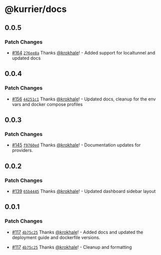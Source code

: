 # @kurrier/docs

## 0.0.5

### Patch Changes

- [#164](https://github.com/kurrier-org/kurrier/pull/164) [`276ee8a`](https://github.com/kurrier-org/kurrier/commit/276ee8a7dbb005894ff4e8cc9700eb58ae527a1e) Thanks [@krokhale](https://github.com/krokhale)! - Added support for localtunnel and updated docs

## 0.0.4

### Patch Changes

- [#156](https://github.com/kurrier-org/kurrier/pull/156) [`44251c1`](https://github.com/kurrier-org/kurrier/commit/44251c14542386fb46130c6acb76e51e74670054) Thanks [@krokhale](https://github.com/krokhale)! - Updated docs, cleanup for the env vars and docker compose profiles

## 0.0.3

### Patch Changes

- [#145](https://github.com/kurrier-org/kurrier/pull/145) [`f9760ed`](https://github.com/kurrier-org/kurrier/commit/f9760edfbf584ab71dc240ba67461e419685fd22) Thanks [@krokhale](https://github.com/krokhale)! - Documentation updates for providers.

## 0.0.2

### Patch Changes

- [#139](https://github.com/kurrier-org/kurrier/pull/139) [`65b4445`](https://github.com/kurrier-org/kurrier/commit/65b4445ebfe661c7242a4a18ef775ecce42eb1fd) Thanks [@krokhale](https://github.com/krokhale)! - Updated dashboard sidebar layout

## 0.0.1

### Patch Changes

- [#117](https://github.com/kurrier-org/kurrier/pull/117) [`4b75c25`](https://github.com/kurrier-org/kurrier/commit/4b75c2590dd8dbb6815a2a6470142a70f56783e5) Thanks [@krokhale](https://github.com/krokhale)! - Added docs and updated the deployment guide and dockerfile versions.

- [#117](https://github.com/kurrier-org/kurrier/pull/117) [`4b75c25`](https://github.com/kurrier-org/kurrier/commit/4b75c2590dd8dbb6815a2a6470142a70f56783e5) Thanks [@krokhale](https://github.com/krokhale)! - Cleanup and formatting
